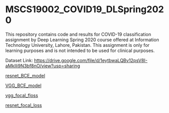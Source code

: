 # MSCS19002_COVID19_DLSpring2020
This repository contains code and results for COVID-19 classification assignment by Deep Learning Spring 2020 course offered at Information Technology University, Lahore, Pakistan. This assignment is only for learning purposes and is not intended to be used for clinical purposes.

Dataset Link: https://drive.google.com/file/d/1eytbwaLQBv12psV8I-aMkIli9N3bf8nO/view?usp=sharing

[resnet_BCE_model](https://drive.google.com/open?id=1km5QcV0BKQTBX-jvmjGxxF51Gxj0w9CI)

[VGG_BCE_model](https://drive.google.com/open?id=1-7pw-rj3jG0c7XHn0_Wxy4Fz-Ad7onKQ)

[vgg_focal_floss](https://drive.google.com/open?id=18q38tzMHD2xJaWlBH31NoeDQlU2QuhcP)

[resnet_focal_loss](https://drive.google.com/open?id=1Wzon8d5xwgqq3zdQqcK7ZsgQUTeg6Buv)

